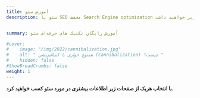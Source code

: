 ```yaml
---
title: آموزش سئو
description: سئو یا SEO مخفف Search Engine optimization یا همان بهینه سازی سایت برای موتورهای جستجو است که هدف اصلی آن کسب جایگاه بهتر در نتایج گوگل است. هر چقدر جایگاه شما در لیست نتایج بالاتر باشد شانس بیشتری برای جذب کاربر خواهید داشت.


summary: آموزش رایگان تکنیک های حرفه‌ای سئو

#cover:
#    image: "/img/2022/cannibalization.jpg"
#    alt: " همنوع خواری یا کنیبالیزیشن (cannibalization) چیست؟ "
#    hidden: false
#ShowBreadCrumbs: false
weight: 1
---
```


**با انتخاب هریک از صفحات زیر اطلاعات بیشتری در مورد سئو کسب خواهید کرد.**
